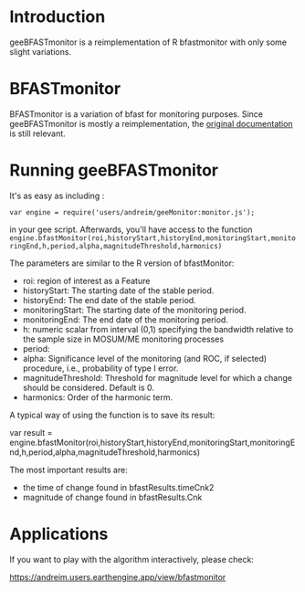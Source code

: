 # Introduction
geeBFASTmonitor is a reimplementation of R bfastmonitor with only some slight variations.

# BFASTmonitor
BFASTmonitor is a variation of bfast for monitoring purposes. Since geeBFASTmonitor is mostly a reimplementation, the [original documentation](https://www.rdocumentation.org/packages/bfast/versions/1.5.7/topics/bfastmonitor) is still relevant.

# Running geeBFASTmonitor

It's as easy as including :

    var engine = require('users/andreim/geeMonitor:monitor.js');

in your gee script. Afterwards, you'll have access to the function ```engine.bfastMonitor(roi,historyStart,historyEnd,monitoringStart,monitoringEnd,h,period,alpha,magnitudeThreshold,harmonics)```

The parameters are similar to the R version of bfastMonitor:

 - roi: region of interest as a Feature
 - historyStart: The starting date of the stable period.
 - historyEnd: The end date of the stable period.
 - monitoringStart: The starting date of the monitoring period.
 - monitoringEnd: The end date of the monitoring period.
 - h: numeric scalar from interval (0,1) specifying the bandwidth relative to the sample size in MOSUM/ME monitoring processes
 - period: 
 - alpha: Significance level of the monitoring (and ROC, if selected) procedure, i.e., probability of type I error.
 - magnitudeThreshold: Threshold for magnitude level for which a change should be considered. Default is 0.
 - harmonics: Order of the harmonic term.

A typical way of using the function is to save its result:

var result = engine.bfastMonitor(roi,historyStart,historyEnd,monitoringStart,monitoringEnd,h,period,alpha,magnitudeThreshold,harmonics)

The most important results are:
 - the time of change found in bfastResults.timeCnk2
 - magnitude of change found in bfastResults.Cnk


# Applications

If you want to play with the algorithm interactively, please check:

https://andreim.users.earthengine.app/view/bfastmonitor 